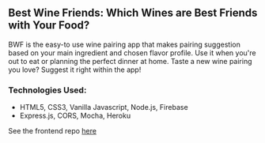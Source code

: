 ## Best Wine Friends: Which Wines are Best Friends with Your Food?

BWF is the easy-to use wine pairing app that makes pairing suggestion based on your main ingredient and chosen flavor profile. Use it when you're out to eat or planning the perfect dinner at home. Taste a new wine pairing you love? Suggest it right within the app!

### Technologies Used:
* HTML5, CSS3, Vanilla Javascript, Node.js, Firebase
* Express.js, CORS, Mocha, Heroku

See the frontend repo [here](https://github.com/CarolynSM/best-wine-friends-frontend)
